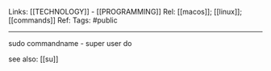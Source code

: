 Links: [[TECHNOLOGY]] - [[PROGRAMMING]]
Rel: [[macos]]; [[linux]]; [[commands]]
Ref: 
Tags: #public 

--- 
sudo commandname - super user do

see also: [[su]]